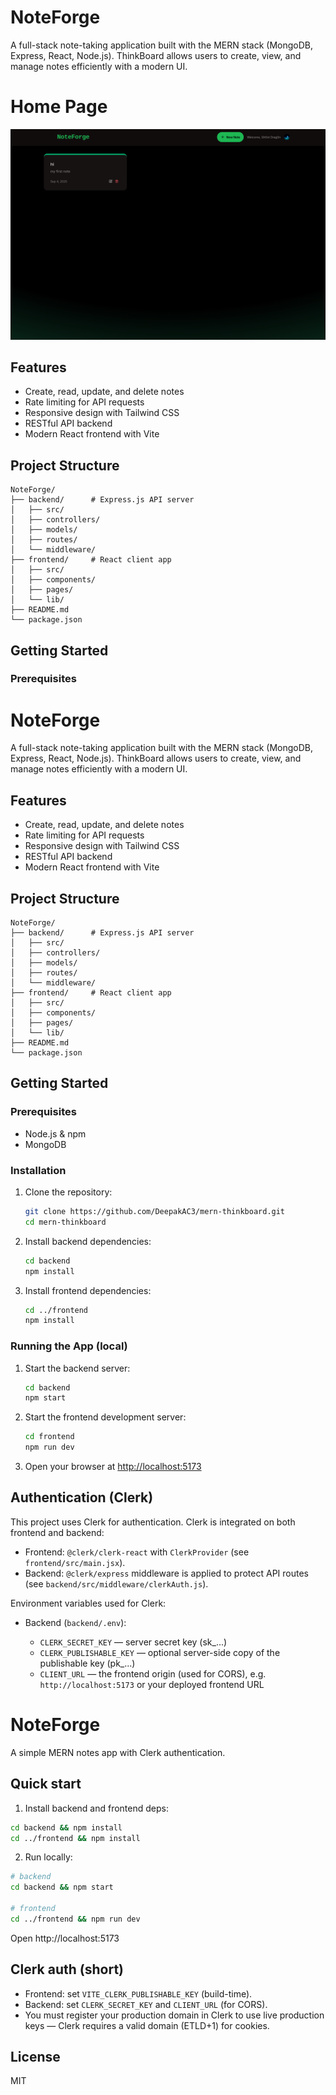 # NoteForge

A full-stack note-taking application built with the MERN stack (MongoDB, Express, React, Node.js). ThinkBoard allows users to create, view, and manage notes efficiently with a modern UI.

# Home Page

![alt text](HomePage.png)

## Features

- Create, read, update, and delete notes
- Rate limiting for API requests
- Responsive design with Tailwind CSS
- RESTful API backend
- Modern React frontend with Vite

## Project Structure

```
NoteForge/
├── backend/      # Express.js API server
│   ├── src/
│   ├── controllers/
│   ├── models/
│   ├── routes/
│   └── middleware/
├── frontend/     # React client app
│   ├── src/
│   ├── components/
│   ├── pages/
│   └── lib/
├── README.md
└── package.json
```

## Getting Started

### Prerequisites

# NoteForge

A full-stack note-taking application built with the MERN stack (MongoDB, Express, React, Node.js). ThinkBoard allows users to create, view, and manage notes efficiently with a modern UI.

## Features

- Create, read, update, and delete notes
- Rate limiting for API requests
- Responsive design with Tailwind CSS
- RESTful API backend
- Modern React frontend with Vite

## Project Structure

```
NoteForge/
├── backend/      # Express.js API server
│   ├── src/
│   ├── controllers/
│   ├── models/
│   ├── routes/
│   └── middleware/
├── frontend/     # React client app
│   ├── src/
│   ├── components/
│   ├── pages/
│   └── lib/
├── README.md
└── package.json
```

## Getting Started

### Prerequisites

- Node.js & npm
- MongoDB

### Installation

1. Clone the repository:

   ```bash
   git clone https://github.com/DeepakAC3/mern-thinkboard.git
   cd mern-thinkboard
   ```

2. Install backend dependencies:

   ```bash
   cd backend
   npm install
   ```

3. Install frontend dependencies:
   ```bash
   cd ../frontend
   npm install
   ```

### Running the App (local)

1. Start the backend server:

   ```bash
   cd backend
   npm start
   ```

2. Start the frontend development server:

   ```bash
   cd frontend
   npm run dev
   ```

3. Open your browser at [http://localhost:5173](http://localhost:5173)

## Authentication (Clerk)

This project uses Clerk for authentication. Clerk is integrated on both frontend and backend:

- Frontend: `@clerk/clerk-react` with `ClerkProvider` (see `frontend/src/main.jsx`).
- Backend: `@clerk/express` middleware is applied to protect API routes (see `backend/src/middleware/clerkAuth.js`).

Environment variables used for Clerk:

- Backend (`backend/.env`):

  - `CLERK_SECRET_KEY` — server secret key (sk\_...)
  - `CLERK_PUBLISHABLE_KEY` — optional server-side copy of the publishable key (pk\_...)
  - `CLIENT_URL` — the frontend origin (used for CORS), e.g. `http://localhost:5173` or your deployed frontend URL

# NoteForge

A simple MERN notes app with Clerk authentication.

## Quick start

1. Install backend and frontend deps:

```bash
cd backend && npm install
cd ../frontend && npm install
```

2. Run locally:

```bash
# backend
cd backend && npm start

# frontend
cd ../frontend && npm run dev
```

Open http://localhost:5173

## Clerk auth (short)

- Frontend: set `VITE_CLERK_PUBLISHABLE_KEY` (build-time).
- Backend: set `CLERK_SECRET_KEY` and `CLIENT_URL` (for CORS).
- You must register your production domain in Clerk to use live production keys — Clerk requires a valid domain (ETLD+1) for cookies.

## License

MIT

```

```

